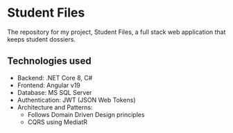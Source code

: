 # Student Files
The repository for my project, Student Files, a full stack web application that keeps student dossiers.

## Technologies used
 - Backend: .NET Core 8, C#
 - Frontend: Angular v19
 - Database: MS SQL Server
 - Authentication: JWT (JSON Web Tokens)
 - Architecture and Patterns:
     - Follows Domain Driven Design principles
     - CQRS using MediatR
